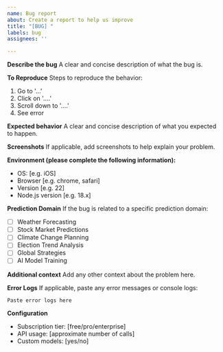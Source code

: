```yaml
---
name: Bug report
about: Create a report to help us improve
title: "[BUG] "
labels: bug
assignees: ''

---
```


**Describe the bug**
A clear and concise description of what the bug is.

**To Reproduce**
Steps to reproduce the behavior:
1. Go to '...'
2. Click on '....'
3. Scroll down to '....'
4. See error

**Expected behavior**
A clear and concise description of what you expected to happen.

**Screenshots**
If applicable, add screenshots to help explain your problem.

**Environment (please complete the following information):**
 - OS: [e.g. iOS]
 - Browser [e.g. chrome, safari]
 - Version [e.g. 22]
 - Node.js version [e.g. 18.x]

**Prediction Domain**
If the bug is related to a specific prediction domain:
- [ ] Weather Forecasting
- [ ] Stock Market Predictions
- [ ] Climate Change Planning
- [ ] Election Trend Analysis
- [ ] Global Strategies
- [ ] AI Model Training

**Additional context**
Add any other context about the problem here.

**Error Logs**
If applicable, paste any error messages or console logs:
```
Paste error logs here
```

**Configuration**
- Subscription tier: [free/pro/enterprise]
- API usage: [approximate number of calls]
- Custom models: [yes/no]
